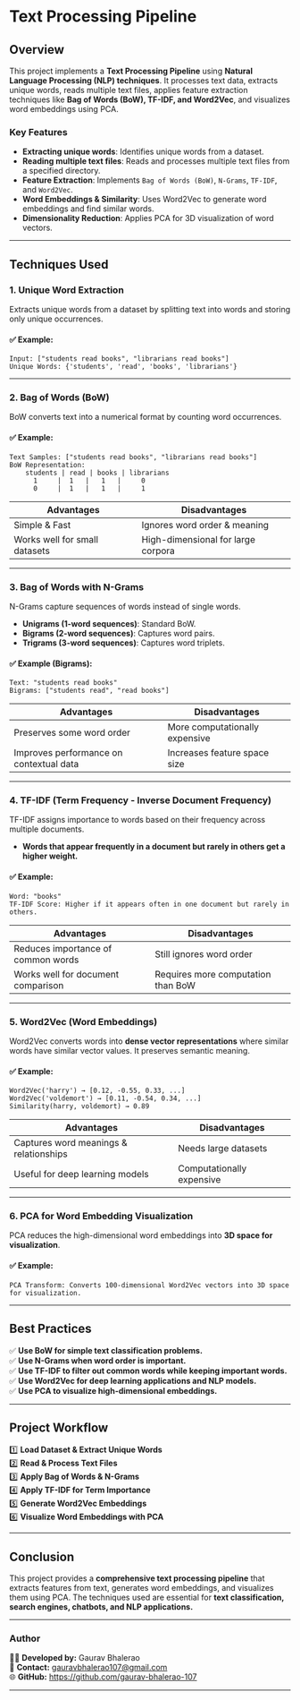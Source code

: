 # Text Processing Pipeline

## Overview
This project implements a **Text Processing Pipeline** using **Natural Language Processing (NLP) techniques**. It processes text data, extracts unique words, reads multiple text files, applies feature extraction techniques like **Bag of Words (BoW), TF-IDF, and Word2Vec**, and visualizes word embeddings using PCA.

### **Key Features**
- **Extracting unique words**: Identifies unique words from a dataset.
- **Reading multiple text files**: Reads and processes multiple text files from a specified directory.
- **Feature Extraction**: Implements `Bag of Words (BoW)`, `N-Grams`, `TF-IDF`, and `Word2Vec`.
- **Word Embeddings & Similarity**: Uses Word2Vec to generate word embeddings and find similar words.
- **Dimensionality Reduction**: Applies PCA for 3D visualization of word vectors.

---

## **Techniques Used**

### **1. Unique Word Extraction**
Extracts unique words from a dataset by splitting text into words and storing only unique occurrences.

#### ✅ **Example:**
```
Input: ["students read books", "librarians read books"]
Unique Words: {'students', 'read', 'books', 'librarians'}
```

---

### **2. Bag of Words (BoW)**
BoW converts text into a numerical format by counting word occurrences.

#### ✅ **Example:**
```
Text Samples: ["students read books", "librarians read books"]
BoW Representation:
    students | read | books | librarians
      1     |  1   |   1   |     0
      0     |  1   |   1   |     1
```

| **Advantages** | **Disadvantages** |
|---------------|------------------|
| Simple & Fast | Ignores word order & meaning |
| Works well for small datasets | High-dimensional for large corpora |

---

### **3. Bag of Words with N-Grams**
N-Grams capture sequences of words instead of single words.
- **Unigrams (1-word sequences)**: Standard BoW.
- **Bigrams (2-word sequences)**: Captures word pairs.
- **Trigrams (3-word sequences)**: Captures word triplets.

#### ✅ **Example (Bigrams):**
```
Text: "students read books"
Bigrams: ["students read", "read books"]
```

| **Advantages** | **Disadvantages** |
|---------------|------------------|
| Preserves some word order | More computationally expensive |
| Improves performance on contextual data | Increases feature space size |

---

### **4. TF-IDF (Term Frequency - Inverse Document Frequency)**
TF-IDF assigns importance to words based on their frequency across multiple documents. 
- **Words that appear frequently in a document but rarely in others get a higher weight.**

#### ✅ **Example:**
```
Word: "books"
TF-IDF Score: Higher if it appears often in one document but rarely in others.
```

| **Advantages** | **Disadvantages** |
|---------------|------------------|
| Reduces importance of common words | Still ignores word order |
| Works well for document comparison | Requires more computation than BoW |

---

### **5. Word2Vec (Word Embeddings)**
Word2Vec converts words into **dense vector representations** where similar words have similar vector values. It preserves semantic meaning.

#### ✅ **Example:**
```
Word2Vec('harry') → [0.12, -0.55, 0.33, ...]
Word2Vec('voldemort') → [0.11, -0.54, 0.34, ...]
Similarity(harry, voldemort) → 0.89
```

| **Advantages** | **Disadvantages** |
|---------------|------------------|
| Captures word meanings & relationships | Needs large datasets |
| Useful for deep learning models | Computationally expensive |

---

### **6. PCA for Word Embedding Visualization**
PCA reduces the high-dimensional word embeddings into **3D space for visualization**.

#### ✅ **Example:**
```
PCA Transform: Converts 100-dimensional Word2Vec vectors into 3D space for visualization.
```

---

## **Best Practices**
✅ **Use BoW for simple text classification problems.**  
✅ **Use N-Grams when word order is important.**  
✅ **Use TF-IDF to filter out common words while keeping important words.**  
✅ **Use Word2Vec for deep learning applications and NLP models.**  
✅ **Use PCA to visualize high-dimensional embeddings.**  

---

## **Project Workflow**
1️⃣ **Load Dataset & Extract Unique Words**  
2️⃣ **Read & Process Text Files**  
3️⃣ **Apply Bag of Words & N-Grams**  
4️⃣ **Apply TF-IDF for Term Importance**  
5️⃣ **Generate Word2Vec Embeddings**  
6️⃣ **Visualize Word Embeddings with PCA**  

---

## **Conclusion**
This project provides a **comprehensive text processing pipeline** that extracts features from text, generates word embeddings, and visualizes them using PCA. The techniques used are essential for **text classification, search engines, chatbots, and NLP applications.**

---

### **Author**
👨‍💻 **Developed by:** Gaurav Bhalerao  
📧 **Contact:** gauravbhalerao107@gmail.com  
🌐 **GitHub:** https://github.com/gaurav-bhalerao-107 

---